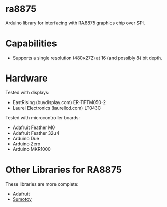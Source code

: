 # ra8875

Arduino library for interfacing with RA8875 graphics chip over SPI.

# Capabilities

* Supports a single resolution (480x272) at 16 (and possibly 8) bit depth.

# Hardware

Tested with displays:

* EastRising (buydisplay.com) ER-TFTM050-2
* Laurel Electronics (laurellcd.com) LT043C

Tested with microcontroller boards:

* Adafruit Feather M0
* Adafruit Feather 32u4
* Arduino Due
* Arduino Zero
* Arduino MKR1000

# Other Libraries for RA8875

These libraries are more complete:

* [Adafruit](https://github.com/adafruit/Adafruit_RA8875)
* [Sumotoy](https://github.com/sumotoy/RA8875)
